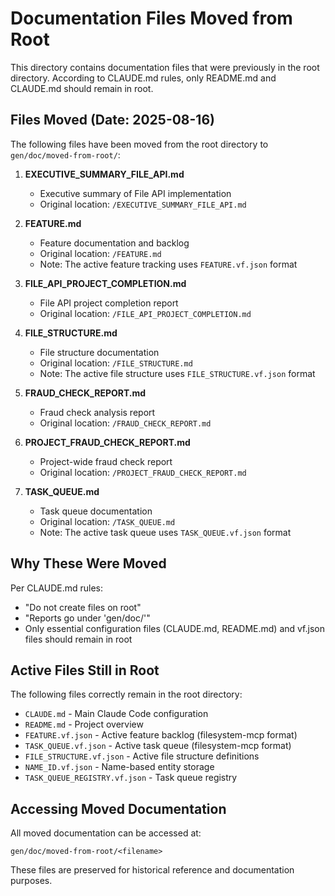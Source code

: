 # Documentation Files Moved from Root

This directory contains documentation files that were previously in the root directory.
According to CLAUDE.md rules, only README.md and CLAUDE.md should remain in root.

## Files Moved (Date: 2025-08-16)

The following files have been moved from the root directory to `gen/doc/moved-from-root/`:

1. **EXECUTIVE_SUMMARY_FILE_API.md**
   - Executive summary of File API implementation
   - Original location: `/EXECUTIVE_SUMMARY_FILE_API.md`

2. **FEATURE.md**
   - Feature documentation and backlog
   - Original location: `/FEATURE.md`
   - Note: The active feature tracking uses `FEATURE.vf.json` format

3. **FILE_API_PROJECT_COMPLETION.md**
   - File API project completion report
   - Original location: `/FILE_API_PROJECT_COMPLETION.md`

4. **FILE_STRUCTURE.md**
   - File structure documentation
   - Original location: `/FILE_STRUCTURE.md`
   - Note: The active file structure uses `FILE_STRUCTURE.vf.json` format

5. **FRAUD_CHECK_REPORT.md**
   - Fraud check analysis report
   - Original location: `/FRAUD_CHECK_REPORT.md`

6. **PROJECT_FRAUD_CHECK_REPORT.md**
   - Project-wide fraud check report
   - Original location: `/PROJECT_FRAUD_CHECK_REPORT.md`

7. **TASK_QUEUE.md**
   - Task queue documentation
   - Original location: `/TASK_QUEUE.md`
   - Note: The active task queue uses `TASK_QUEUE.vf.json` format

## Why These Were Moved

Per CLAUDE.md rules:
- "Do not create files on root"
- "Reports go under 'gen/doc/'"
- Only essential configuration files (CLAUDE.md, README.md) and vf.json files should remain in root

## Active Files Still in Root

The following files correctly remain in the root directory:
- `CLAUDE.md` - Main Claude Code configuration
- `README.md` - Project overview
- `FEATURE.vf.json` - Active feature backlog (filesystem-mcp format)
- `TASK_QUEUE.vf.json` - Active task queue (filesystem-mcp format)
- `FILE_STRUCTURE.vf.json` - Active file structure definitions
- `NAME_ID.vf.json` - Name-based entity storage
- `TASK_QUEUE_REGISTRY.vf.json` - Task queue registry

## Accessing Moved Documentation

All moved documentation can be accessed at:
```
gen/doc/moved-from-root/<filename>
```

These files are preserved for historical reference and documentation purposes.